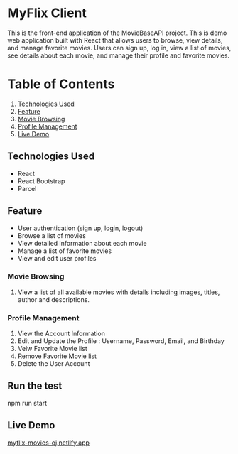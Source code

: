 # **MyFlix Client**

This is the front-end application of the MovieBaseAPI project. This is demo web application built with React that allows users to browse, view details, and manage favorite movies. Users can sign up, log in, view a list of movies, see details about each movie, and manage their profile and favorite movies.

# Table of Contents

1. [Technologies Used](#technologies-used)
2. [Feature](#feature)
3. [Movie Browsing](#movie-browsing)
4. [Profile Management](#profile-management)
5. [Live Demo](#live-demo)

## **Technologies Used**

- React
- React Bootstrap
- Parcel

## **Feature**

- User authentication (sign up, login, logout)
- Browse a list of movies
- View detailed information about each movie
- Manage a list of favorite movies
- View and edit user profiles

### **Movie Browsing**

1. View a list of all available movies with details including images, titles, author and descriptions.

### **Profile Management**

1. View the Account Information
2. Edit and Update the Profile : Username, Password, Email, and Birthday
3. Veiw Favorite Movie list
4. Remove Favorite Movie list
5. Delete the User Account

## Run the test

npm run start

## **Live Demo**

[myflix-movies-oj.netlify.app](https://myflix-movies-oj.netlify.app)
